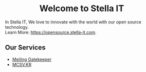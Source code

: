 <h1 align="center">Welcome to Stella IT</h1>
In Stella IT, We love to innovate with the world with our open source technology.<br>
Learn More: <a href="https://opensource.stella-it.com">https://opensource.stella-it.com</a>.

<h2>Our Services</h2>
<ul>
  <li><a href="https://github.com/meiling-gatekeeper">Meiling Gatekeeper</a></li>
  <li><a href="https://github.com/mcsv-kr">MCSV.KR</a></li>
</ul>
